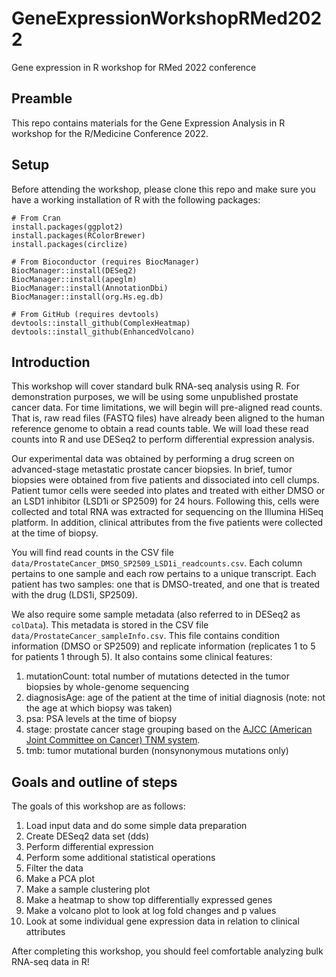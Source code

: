 # GeneExpressionWorkshopRMed2022
Gene expression in R workshop for RMed 2022 conference

## Preamble
This repo contains materials for the Gene Expression Analysis in R workshop for the R/Medicine Conference 2022.

## Setup

Before attending the workshop, please clone this repo and make sure you have a working installation of R with the following packages:
```
# From Cran
install.packages(ggplot2)
install.packages(RColorBrewer)
install.packages(circlize)

# From Bioconductor (requires BiocManager)
BiocManager::install(DESeq2)
BiocManager::install(apeglm)
BiocManager::install(AnnotationDbi)
BiocManager::install(org.Hs.eg.db)

# From GitHub (requires devtools)
devtools::install_github(ComplexHeatmap)
devtools::install_github(EnhancedVolcano)
```

## Introduction

This workshop will cover standard bulk RNA-seq analysis using R. For demonstration purposes, we will be using some unpublished prostate cancer data. For time limitations, we will begin will pre-aligned read counts. That is, raw read files (FASTQ files) have already been aligned to the human reference genome to obtain a read counts table. We will load these read counts into R and use DESeq2 to perform differential expression analysis. 

Our experimental data was obtained by performing a drug screen on advanced-stage metastatic prostate cancer biopsies. In brief, tumor biopsies were obtained from five patients and dissociated into cell clumps. Patient tumor cells were seeded into plates and treated with either DMSO or an LSD1 inhibitor (LSD1i or SP2509) for 24 hours. Following this, cells were collected and total RNA was extracted for sequencing on the Illumina HiSeq platform. In addition, clinical attributes from the five patients were collected at the time of biopsy.

You will find read counts in the CSV file ```data/ProstateCancer_DMSO_SP2509_LSD1i_readcounts.csv```. Each column pertains to one sample and each row pertains to a unique transcript. Each patient has two samples: one that is DMSO-treated, and one that is treated with the drug (LDS1i, SP2509).

We also require some sample metadata (also referred to in DESeq2 as ```colData```). This metadata is stored in the CSV file ```data/ProstateCancer_sampleInfo.csv```. This file contains condition information (DMSO or SP2509) and replicate information (replicates 1 to 5 for patients 1 through 5). It also contains some clinical features:

1. mutationCount: total number of mutations detected in the tumor biopsies by whole-genome sequencing
2. diagnosisAge: age of the patient at the time of initial diagnosis (note: not the age at which biopsy was taken)
3. psa: PSA levels at the time of biopsy
4. stage: prostate cancer stage grouping based on the [AJCC (American Joint Committee on Cancer) TNM system](https://cancer.ca/en/cancer-information/cancer-types/prostate/staging).
5. tmb: tumor mutational burden (nonsynonymous mutations only)


## Goals and outline of steps

The goals of this workshop are as follows:

1. Load input data and do some simple data preparation
2. Create DESeq2 data set (dds)
3. Perform differential expression
4. Perform some additional statistical operations
5. Filter the data
6. Make a PCA plot
7. Make a sample clustering plot
8. Make a heatmap to show top differentially expressed genes
9. Make a volcano plot to look at log fold changes and p values
10. Look at some individual gene expression data in relation to clinical attributes

After completing this workshop, you should feel comfortable analyzing bulk RNA-seq data in R!
